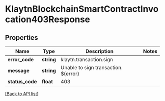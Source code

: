 # KlaytnBlockchainSmartContractInvocation403Response

## Properties

Name | Type | Description | Notes
------------ | ------------- | ------------- | -------------
**error_code** | **string** | klaytn.transaction.sign |
**message** | **string** | Unable to sign transaction. ${error} |
**status_code** | **float** | 403 |

[[Back to API list]](../../README.md#api-endpoints)
